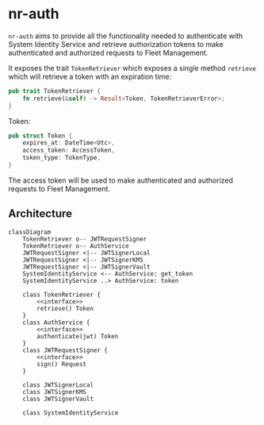 # nr-auth

`nr-auth` aims to provide all the functionality needed to authenticate with System Identity Service and retrieve
authorization tokens to make authenticated and authorized requests to Fleet Management.

It exposes the trait `TokenRetriever` which exposes a single method `retrieve` which will retrieve a token with
an expiration time:

```rust
pub trait TokenRetriever {
    fn retrieve(&self) -> Result<Token, TokenRetrieverError>;
}
```

Token:

```rust
pub struct Token {
    expires_at: DateTime<Utc>,
    access_token: AccessToken,
    token_type: TokenType,
}
```

The access token will be used to make authenticated and authorized requests to Fleet Management.

## Architecture

```mermaid
classDiagram
    TokenRetriever o-- JWTRequestSigner
    TokenRetriever o-- AuthService
    JWTRequestSigner <|-- JWTSignerLocal
    JWTRequestSigner <|-- JWTSignerKMS
    JWTRequestSigner <|-- JWTSignerVault
    SystemIdentityService <-- AuthService: get_token
    SystemIdentityService ..> AuthService: token

    class TokenRetriever {
        <<interface>>
        retrieve() Token
    }
    class AuthService {
        <<interface>>
        authenticate(jwt) Token
    }
    class JWTRequestSigner {
        <<interface>>
        sign() Request
    }

    class JWTSignerLocal
    class JWTSignerKMS
    class JWTSignerVault

    class SystemIdentityService